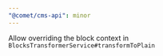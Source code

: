 ```yaml
---
"@comet/cms-api": minor
---
```


Allow overriding the block context in `BlocksTransformerService#transformToPlain`
